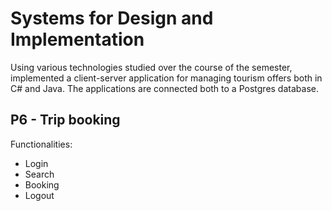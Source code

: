 # Systems for Design and Implementation

Using various technologies studied over the course of the semester, implemented a client-server application for managing tourism offers both in C# and Java. The applications are connected both to a Postgres database.

## P6 - Trip booking

Functionalities:
- Login
- Search
- Booking
- Logout

